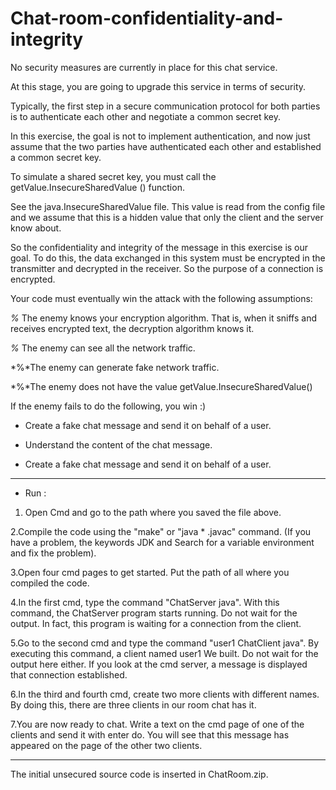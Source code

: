 # Chat-room-confidentiality-and-integrity
No security measures are currently in place for this chat service.

At this stage, you are going to upgrade this service in terms of security.

Typically, the first step in a secure communication protocol for both parties is to authenticate each other and negotiate a common secret key.

In this exercise, the goal is not to implement authentication, and now just assume that the two parties have authenticated each other and established a common secret key.

To simulate a shared secret key, you must call the getValue.InsecureSharedValue () function.

See the java.InsecureSharedValue file. This value is read from the config file and we assume that this is a hidden value that only the client and the server know about.

So the confidentiality and integrity of the message in this exercise is our goal. To do this, the data exchanged in this system must be encrypted in the transmitter and decrypted in the receiver. So the purpose of a connection is encrypted.

Your code must eventually win the attack with the following assumptions:

*%* The enemy knows your encryption algorithm. That is, when it sniffs and receives encrypted text, the decryption algorithm knows it.

*%* The enemy can see all the network traffic.

*%*The enemy can generate fake network traffic.

*%*The enemy does not have the value getValue.InsecureSharedValue()


If the enemy fails to do the following, you win :)

- Create a fake chat message and send it on behalf of a user.

- Understand the content of the chat message.

- Create a fake chat message and send it on behalf of a user.

**********************************************************************************

* Run : 
1. Open Cmd and go to the path where you saved the file above.

2.Compile the code using the "make" or "java * .javac" command. (If you have a problem, the keywords JDK and Search for a variable environment and fix the problem).

3.Open four cmd pages to get started. Put the path of all where you compiled the code.

4.In the first cmd, type the command "ChatServer java". With this command, the ChatServer program starts running. Do not wait for the output. In fact, this program is waiting for a connection from the client.

5.Go to the second cmd and type the command "user1 ChatClient java". By executing this command, a client named user1 We built. Do not wait for the output here either. If you look at the cmd server, a message is displayed that connection established.

6.In the third and fourth cmd, create two more clients with different names. By doing this, there are three clients in our room chat has it.

7.You are now ready to chat. Write a text on the cmd page of one of the clients and send it with enter do. You will see that this message has appeared on the page of the other two clients.

*********************************************************************************

The initial unsecured source code is inserted in ChatRoom.zip.


